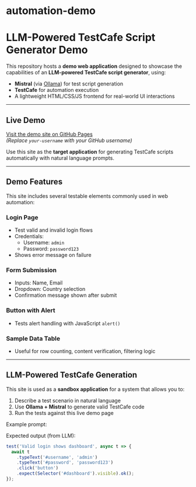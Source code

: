 # automation-demo
#  LLM-Powered TestCafe Script Generator Demo

This repository hosts a **demo web application** designed to showcase the capabilities of an **LLM-powered TestCafe script generator**, using:

-  **Mistral** (via [Ollama](https://ollama.com)) for test script generation
-  **TestCafe** for automation execution
-  A lightweight HTML/CSS/JS frontend for real-world UI interactions

---

##  Live Demo

 [Visit the demo site on GitHub Pages](https://your-username.github.io/automation-demo/)  
*(Replace `your-username` with your GitHub username)*

Use this site as the **target application** for generating TestCafe scripts automatically with natural language prompts.

---

##  Demo Features

This site includes several testable elements commonly used in web automation:

###  Login Page
- Test valid and invalid login flows
- Credentials:
  - Username: `admin`
  - Password: `password123`
- Shows error message on failure

###  Form Submission
- Inputs: Name, Email
- Dropdown: Country selection
- Confirmation message shown after submit

###  Button with Alert
- Tests alert handling with JavaScript `alert()`

###  Sample Data Table
- Useful for row counting, content verification, filtering logic

---

##  LLM-Powered TestCafe Generation

This site is used as a **sandbox application** for a system that allows you to:

1. Describe a test scenario in natural language
2. Use **Ollama + Mistral** to generate valid TestCafe code
3. Run the tests against this live demo page

Example prompt:

Expected output (from LLM):
```js
test('Valid login shows dashboard', async t => {
  await t
    .typeText('#username', 'admin')
    .typeText('#password', 'password123')
    .click('button')
    .expect(Selector('#dashboard').visible).ok();
});
